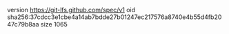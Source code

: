 version https://git-lfs.github.com/spec/v1
oid sha256:37cdcc3e1cbe4a14ab7bdde27b01247ec217576a8740e4b55d4fb2047c79b8aa
size 1065
